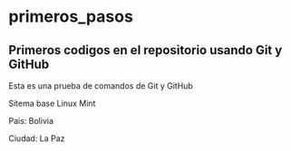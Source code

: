 # primeros_pasos
## Primeros codigos en el repositorio usando Git y GitHub
Esta es una prueba de comandos de Git y GitHub

Sitema base Linux Mint

Pais: Bolivia

Ciudad: La Paz
